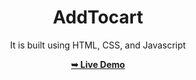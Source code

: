 <div align="center">

<h1>AddTocart</h1>

It is built using HTML, CSS, and Javascript

<a href="https://rajshree-nagane.github.io/AddToCart/"><strong>➥ Live Demo</strong></a> 
 
 </div>

